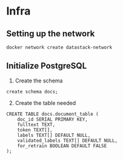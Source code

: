 # Infra

## Setting up the network
```
docker network create datastack-network
```

## Initialize PostgreSQL
1. Create the schema
```
create schema docs;
```
2. Create the table needed
```
CREATE TABLE docs.document_table (
    doc_id SERIAL PRIMARY KEY,
    fulltext TEXT,
    token TEXT[],
    labels TEXT[] DEFAULT NULL,
    validated_labels TEXT[] DEFAULT NULL,
    for_retrain BOOLEAN DEFAULT FALSE
);
```